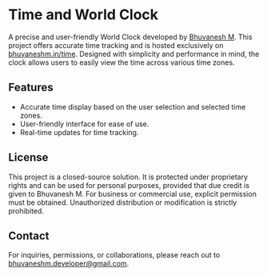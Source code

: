# Time and World Clock

A precise and user-friendly World Clock developed by [Bhuvanesh M](https://bhuvaneshm.in). This project offers accurate time tracking and is hosted exclusively on [bhuvaneshm.in/time](https://bhuvaneshm.in/time). Designed with simplicity and performance in mind, the clock allows users to easily view the time across various time zones.

## Features
- Accurate time display based on the user selection and selected time zones.
- User-friendly interface for ease of use.
- Real-time updates for time tracking.

## License
This project is a closed-source solution. It is protected under proprietary rights and can be used for personal purposes, provided that due credit is given to Bhuvanesh M. For business or commercial use, explicit permission must be obtained. Unauthorized distribution or modification is strictly prohibited.

## Contact
For inquiries, permissions, or collaborations, please reach out to [bhuvaneshm.developer@gmail.com](mailto:bhuvaneshm.developer@gmail.com).
